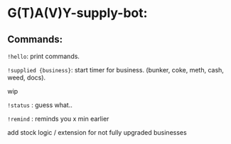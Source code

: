 # G(T)A(V)Y-supply-bot:
## Commands:

`!hello`: print commands.

`!supplied {business}`: start timer for business. (bunker, coke, meth, cash, weed, docs).

wip

`!status` : guess what..

`!remind` : reminds you x min earlier

add stock logic / extension for not fully upgraded businesses


